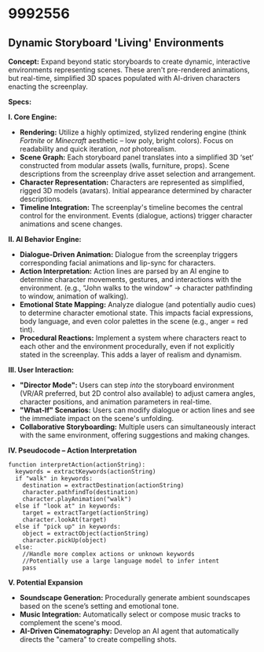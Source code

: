 # 9992556

## Dynamic Storyboard 'Living' Environments

**Concept:** Expand beyond static storyboards to create dynamic, interactive environments representing scenes. These aren't pre-rendered animations, but real-time, simplified 3D spaces populated with AI-driven characters enacting the screenplay. 

**Specs:**

**I. Core Engine:**

*   **Rendering:** Utilize a highly optimized, stylized rendering engine (think *Fortnite* or *Minecraft* aesthetic – low poly, bright colors). Focus on readability and quick iteration, *not* photorealism.
*   **Scene Graph:**  Each storyboard panel translates into a simplified 3D ‘set’ constructed from modular assets (walls, furniture, props).  Scene descriptions from the screenplay drive asset selection and arrangement.
*   **Character Representation:** Characters are represented as simplified, rigged 3D models (avatars).  Initial appearance determined by character descriptions.
*   **Timeline Integration:**  The screenplay's timeline becomes the central control for the environment.  Events (dialogue, actions) trigger character animations and scene changes.

**II. AI Behavior Engine:**

*   **Dialogue-Driven Animation:**  Dialogue from the screenplay triggers corresponding facial animations and lip-sync for characters. 
*   **Action Interpretation:**  Action lines are parsed by an AI engine to determine character movements, gestures, and interactions with the environment.  (e.g., “John walks to the window” -> character pathfinding to window, animation of walking).
*   **Emotional State Mapping:** Analyze dialogue (and potentially audio cues) to determine character emotional state. This impacts facial expressions, body language, and even color palettes in the scene (e.g., anger = red tint).
*   **Procedural Reactions:** Implement a system where characters react to each other and the environment procedurally, even if not explicitly stated in the screenplay. This adds a layer of realism and dynamism.

**III. User Interaction:**

*   **"Director Mode":** Users can step *into* the storyboard environment (VR/AR preferred, but 2D control also available) to adjust camera angles, character positions, and animation parameters in real-time.
*   **"What-If" Scenarios:**  Users can modify dialogue or action lines and see the immediate impact on the scene's unfolding.
*   **Collaborative Storyboarding:** Multiple users can simultaneously interact with the same environment, offering suggestions and making changes.

**IV. Pseudocode – Action Interpretation**

```
function interpretAction(actionString):
  keywords = extractKeywords(actionString)
  if "walk" in keywords:
    destination = extractDestination(actionString)
    character.pathfindTo(destination)
    character.playAnimation("walk")
  else if "look at" in keywords:
    target = extractTarget(actionString)
    character.lookAt(target)
  else if "pick up" in keywords:
    object = extractObject(actionString)
    character.pickUp(object)
  else:
    //Handle more complex actions or unknown keywords
    //Potentially use a large language model to infer intent
    pass
```

**V. Potential Expansion**

*   **Soundscape Generation:** Procedurally generate ambient soundscapes based on the scene’s setting and emotional tone.
*   **Music Integration:** Automatically select or compose music tracks to complement the scene's mood.
*   **AI-Driven Cinematography:**  Develop an AI agent that automatically directs the "camera" to create compelling shots.